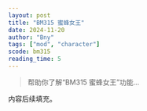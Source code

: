 ```yaml
---
layout: post
title: "BM315 蜜蜂女王"
date: 2024-11-20
author: "Bny"
tags: ["mod", "character"]
scode: bm315
reading_time: 5
---
```


> 帮助你了解“BM315 蜜蜂女王”功能...

内容后续填充。
